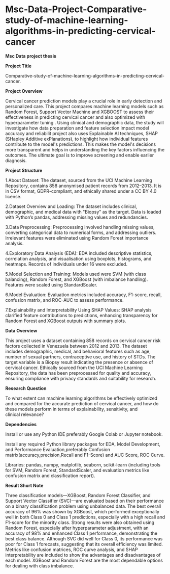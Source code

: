 # Msc-Data-Project-Comparative-study-of-machine-learning-algorithms-in-predicting-cervical-cancer

**Msc Data project thesis**

**Project Title**

Comparative-study-of-machine-learning-algorithms-in-predicting-cervical-cancer.

**Project Overview**

Cervical cancer prediction models play a crucial role in early detection and personalized care. This project compares machine learning models such as Random Forest, Support Vector Machine and XGBOOST to assess their effectiveness in predicting cervical cancer and also optimized with hyperparameter tuning . Using clinical and demographic data, the study will investigate how data preparation and feature selection impact model accuracy and reliabilit project also uses Explainable AI techniques, SHAP (SHapley Additive exPlanations), to highlight how individual features contribute to the model's predictions. This makes the model's decisions more transparent and helps in understanding the key factors influencing the outcomes. The ultimate goal is to improve screening and enable earlier diagnosis.

**Project Structure**

1.About Dataset: The dataset, sourced from the UCI Machine Learning Repository, contains 858 anonymised patient records from 2012–2013. It is in CSV format, GDPR-compliant, and ethically shared under a CC BY 4.0 license.

2.Dataset Overview and Loading: The dataset includes clinical, demographic, and medical data with "Biopsy" as the target. Data is loaded with Python’s pandas, addressing missing values and redundancies.

3.Data Preprocessing: Preprocessing involved handling missing values, converting categorical data to numerical forms, and addressing outliers. Irrelevant features were eliminated using Random Forest importance analysis.

4.Exploratory Data Analysis (EDA): EDA included descriptive statistics, correlation analysis, and visualisation using boxplots, histograms, and heatmaps. Records of individuals under 16 were excluded.

5.Model Selection and Training: Models used were SVM (with class balancing), Random Forest, and XGBoost (with imbalance handling). Features were scaled using StandardScaler.

6.Model Evaluation: Evaluation metrics included accuracy, F1-score, recall, confusion matrix, and ROC-AUC to assess performance.

7.Explainability and Interpretability Using SHAP Values: SHAP analysis clarified feature contributions to predictions, enhancing transparency for Random Forest and XGBoost outputs with summary plots.

**Data Overview**

This project uses a dataset containing 858 records on cervical cancer risk factors collected in Venezuela between 2012 and 2013. The dataset includes demographic, medical, and behavioral features such as age, number of sexual partners, contraceptive use, and history of STDs. The target variable is a Biopsy result indicating the presence or absence of cervical cancer. Ethically sourced from the UCI Machine Learning Repository, the data has been preprocessed for quality and accuracy, ensuring compliance with privacy standards and suitability for research.

**Research Question**

To what extent can machine learning algorithms be effectively optimized and compared for the accurate 
prediction of cervical cancer, and how do these models perform in terms of explainability, sensitivity, and 
clinical relevance?

**Dependencies**

Install or use any Python IDE preferably Google Colab or Jupyter notebook.

Install any required Python library packages for EDA, Model Development, and Performance Evaluation,preferably Confusion matrix(accuracy,precision,Recall and F1-Score) and AUC Score, ROC Curve.

Libraries: pandas, numpy, matplotlib, seaborn, scikit-learn (including tools for SVM, Random Forest, StandardScaler, and evaluation metrics like confusion matrix and classification report).

**Result Short Note**

Three classification models—XGBoost, Random Forest Classifier, and Support Vector Classifier (SVC)—are evaluated based on their performance on a binary classification problem using unbalanced data. The best overall accuracy of 96% was shown by XGBoost, which performed exceptionally well in both Class 0 and Class 1 predictions, especially with a high recall and F1-score for the minority class. Strong results were also obtained using Random Forest, especially after hyperparameter adjustment, with an accuracy of 98% and enhanced Class 1 performance, demonstrating the best class balance. Although SVC did well for Class 0, its performance was poor for Class 1 forecasts, suggesting that its overall efficiency was limited. Metrics like confusion matrices, ROC curve analysis, and SHAP interpretability are included to show the advantages and disadvantages of each model. XGBoost and Random Forest are the most dependable options for dealing with class imbalance.
